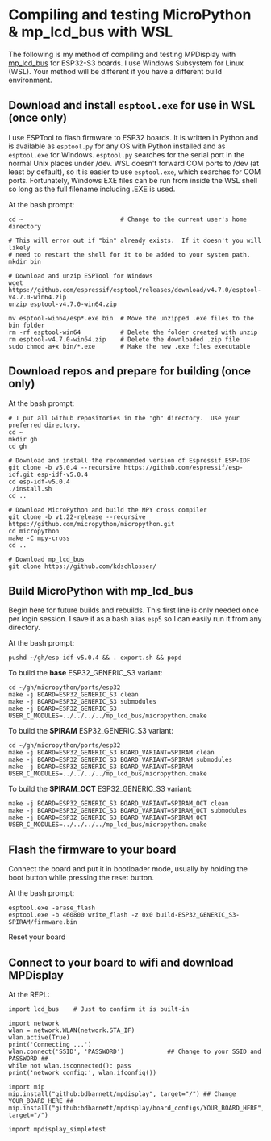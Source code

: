 Compiling and testing MicroPython & mp_lcd_bus with WSL
=======================================================
The following is my method of compiling and testing MPDisplay with [mp_lcd_bus](https://github.com/kdschlosser/mp_lcd_bus) for ESP32-S3 boards.  I use Windows Subsystem for Linux (WSL).  Your method will be different if you have a different build environment.

Download and install `esptool.exe` for use in WSL (once only)
-------------------------------------------------------------
I use ESPTool to flash firmware to ESP32 boards.  It is written in Python and is available as `esptool.py` for any OS with Python installed and as `esptool.exe` for Windows.  `esptool.py` searches for the serial port in the normal Unix places under /dev.  WSL doesn't forward COM ports to /dev (at least by default), so it is easier to use `esptool.exe`, which searches for COM ports.  Fortunately, Windows EXE files can be run from inside the WSL shell so long as the full filename including .EXE is used.

At the bash prompt:
```
cd ~                           # Change to the current user's home directory

# This will error out if "bin" already exists.  If it doesn't you will likely
# need to restart the shell for it to be added to your system path.
mkdir bin

# Download and unzip ESPTool for Windows
wget https://github.com/espressif/esptool/releases/download/v4.7.0/esptool-v4.7.0-win64.zip
unzip esptool-v4.7.0-win64.zip

mv esptool-win64/esp*.exe bin  # Move the unzipped .exe files to the bin folder
rm -rf esptool-win64           # Delete the folder created with unzip
rm esptool-v4.7.0-win64.zip    # Delete the downloaded .zip file
sudo chmod a+x bin/*.exe       # Make the new .exe files executable
```

Download repos and prepare for building (once only)
---------------------------------------------------
At the bash prompt:
```
# I put all Github repositories in the "gh" directory.  Use your preferred directory.
cd ~
mkdir gh
cd gh

# Download and install the recommended version of Espressif ESP-IDF
git clone -b v5.0.4 --recursive https://github.com/espressif/esp-idf.git esp-idf-v5.0.4
cd esp-idf-v5.0.4
./install.sh
cd ..

# Download MicroPython and build the MPY cross compiler
git clone -b v1.22-release --recursive https://github.com/micropython/micropython.git
cd micropython
make -C mpy-cross
cd ..

# Download mp_lcd_bus
git clone https://github.com/kdschlosser/
```

Build MicroPython with mp_lcd_bus
---------------------------------
Begin here for future builds and rebuilds.  This first line is only needed once per login session.  I save it as a bash alias `esp5` so I can easily run it from any directory.

At the bash prompt:
```
pushd ~/gh/esp-idf-v5.0.4 && . export.sh && popd
```
To build the **base** ESP32_GENERIC_S3 variant:
```
cd ~/gh/micropython/ports/esp32
make -j BOARD=ESP32_GENERIC_S3 clean
make -j BOARD=ESP32_GENERIC_S3 submodules
make -j BOARD=ESP32_GENERIC_S3 USER_C_MODULES=../../../../mp_lcd_bus/micropython.cmake
```
To build the **SPIRAM** ESP32_GENERIC_S3 variant:
```
cd ~/gh/micropython/ports/esp32
make -j BOARD=ESP32_GENERIC_S3 BOARD_VARIANT=SPIRAM clean
make -j BOARD=ESP32_GENERIC_S3 BOARD_VARIANT=SPIRAM submodules
make -j BOARD=ESP32_GENERIC_S3 BOARD_VARIANT=SPIRAM USER_C_MODULES=../../../../mp_lcd_bus/micropython.cmake
```
To build the **SPIRAM_OCT** ESP32_GENERIC_S3 variant:
```
make -j BOARD=ESP32_GENERIC_S3 BOARD_VARIANT=SPIRAM_OCT clean
make -j BOARD=ESP32_GENERIC_S3 BOARD_VARIANT=SPIRAM_OCT submodules
make -j BOARD=ESP32_GENERIC_S3 BOARD_VARIANT=SPIRAM_OCT USER_C_MODULES=../../../../mp_lcd_bus/micropython.cmake
```

Flash the firmware to your board
--------------------------------
Connect the board and put it in bootloader mode, usually by holding the boot button while pressing the reset button.

At the bash prompt:
```
esptool.exe -erase_flash
esptool.exe -b 460800 write_flash -z 0x0 build-ESP32_GENERIC_S3-SPIRAM/firmware.bin
```
Reset your board

Connect to your board to wifi and download MPDisplay
----------------------------------------------------
At the REPL:
```
import lcd_bus    # Just to confirm it is built-in

import network
wlan = network.WLAN(network.STA_IF)
wlan.active(True)
print('Connecting ...')
wlan.connect('SSID', 'PASSWORD')            ## Change to your SSID and PASSWORD ##
while not wlan.isconnected(): pass
print('network config:', wlan.ifconfig())

import mip
mip.install("github:bdbarnett/mpdisplay", target="/") ## Change YOUR_BOARD_HERE ##
mip.install("github:bdbarnett/mpdisplay/board_configs/YOUR_BOARD_HERE", target="/")

import mpdisplay_simpletest
```

